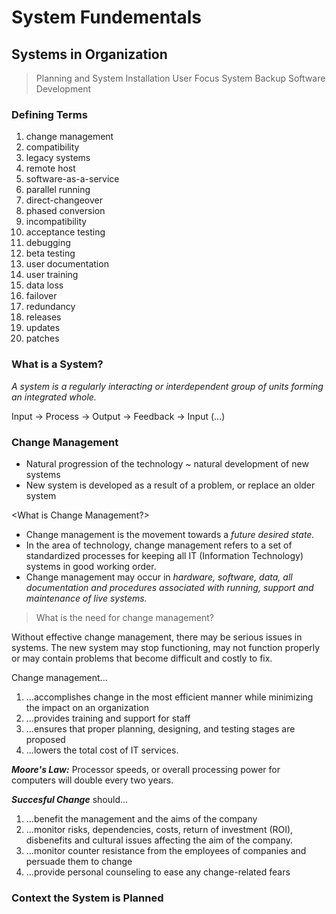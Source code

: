 # System Fundementals
## Systems in Organization
>Planning and System Installation
>User Focus
>System Backup
>Software Development

### Defining Terms
1. change management
2. compatibility
3. legacy systems
4. remote host
5. software-as-a-service
6. parallel running
7. direct-changeover
8. phased conversion
9. incompatibility
10. acceptance testing
11. debugging
12. beta testing
13. user documentation
14. user training
15. data loss
16. failover
17. redundancy
18. releases
19. updates
20. patches

### What is a System?
*A system is a regularly interacting or interdependent group of units forming an integrated whole.*

Input -> Process -> Output -> Feedback -> Input (...)


### Change Management
- Natural progression of the technology ~ natural development of new systems
- New system is developed as a result of a problem, or replace an older system


<What is Change Management?>
- Change management is the movement towards a *future desired state.*
- In the area of technology, change management refers to a set of standardized processes for keeping all IT (Information Technology) systems in good working order.
- Change management may occur in *hardware, software, data, all documentation and procedures associated with running, support and maintenance of live systems.*


>What is the need for change management?

Without effective change management, there may be serious issues in systems. The new system may stop functioning, may not function properly or may contain problems that become difficult and costly to fix.

Change management...
1. ...accomplishes change in the most efficient manner while minimizing the impact on an organization
2. ...provides training and support for staff
3. ...ensures that proper planning, designing, and testing stages are proposed
4. ...lowers the total cost of IT services.


***Moore's Law:*** Processor speeds, or overall processing power for computers will double every two years.


***Succesful Change*** should...
1. ...benefit the management and the aims of the company 
2. ...monitor risks, dependencies, costs, return of investment (ROI), disbenefits and cultural issues affecting the aim of the company.
3. ...monitor counter resistance from the employees of companies and persuade them to change
4. ...provide personal counseling to ease any change-related fears

### Context the System is Planned
